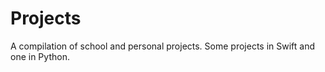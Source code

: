 # Projects
A compilation of school and personal projects. Some projects in Swift and one in Python.
